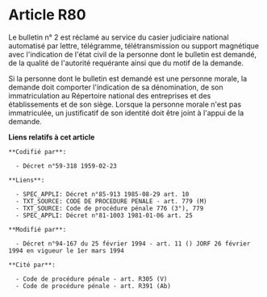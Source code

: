# Article R80

Le bulletin n° 2 est réclamé au service du casier judiciaire national automatisé par lettre, télégramme, télétransmission ou
support magnétique avec l'indication de l'état civil de la personne dont le bulletin est demandé, de la qualité de l'autorité
requérante ainsi que du motif de la demande.

Si la personne dont le bulletin est demandé est une personne morale, la demande doit comporter l'indication de sa
dénomination, de son immatriculation au Répertoire national des entreprises et des établissements et de son siège. Lorsque la
personne morale n'est pas immatriculée, un justificatif de son identité doit être joint à l'appui de la demande.

**Liens relatifs à cet article**

	**Codifié par**:

	  - Décret n°59-318 1959-02-23

	**Liens**:

	  - SPEC_APPLI: Décret n°85-913 1985-08-29 art. 10
	  - TXT_SOURCE: CODE DE PROCEDURE PENALE - art. 779 (M)
	  - TXT_SOURCE: Code de procédure pénale 776 (3°), 779
	  - SPEC_APPLI: Décret n°81-1003 1981-01-06 art. 25

	**Modifié par**:

	  - Décret n°94-167 du 25 février 1994 - art. 11 () JORF 26 février 1994 en vigueur le 1er mars 1994

	**Cité par**:

	  - Code de procédure pénale - art. R305 (V)
	  - Code de procédure pénale - art. R391 (Ab)
